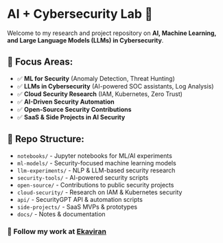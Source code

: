 # AI + Cybersecurity Lab 🚀

Welcome to my research and project repository on **AI, Machine Learning, and Large Language Models (LLMs) in Cybersecurity**.  

## 📌 Focus Areas:
- ✅ **ML for Security** (Anomaly Detection, Threat Hunting)
- ✅ **LLMs in Cybersecurity** (AI-powered SOC assistants, Log Analysis)
- ✅ **Cloud Security Research** (IAM, Kubernetes, Zero Trust)
- ✅ **AI-Driven Security Automation**
- ✅ **Open-Source Security Contributions**
- ✅ **SaaS & Side Projects in AI Security**

## 📁 Repo Structure:
- `notebooks/` - Jupyter notebooks for ML/AI experiments
- `ml-models/` - Security-focused machine learning models
- `llm-experiments/` - NLP & LLM-based security research
- `security-tools/` - AI-powered security scripts
- `open-source/` - Contributions to public security projects
- `cloud-security/` - Research on IAM & Kubernetes security
- `api/` - SecurityGPT API & automation scripts
- `side-projects/` - SaaS MVPs & prototypes
- `docs/` - Notes & documentation

### 🔗 Follow my work at **[Ekaviran](https://ekaviran.github.io)**
